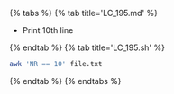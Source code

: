 {% tabs %}
{% tab title='LC_195.md' %}

* Print 10th line

{% endtab %}
{% tab title='LC_195.sh' %}

```sh
awk 'NR == 10' file.txt
```

{% endtab %}
{% endtabs %}